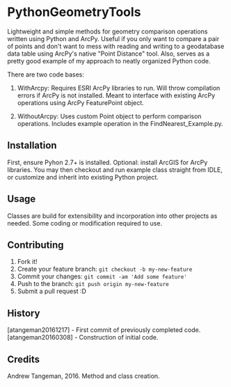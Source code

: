 
# PythonGeometryTools

Lightweight and simple methods for geometry comparison operations written using Python and ArcPy. Useful if you only want to compare a pair of points and don't want to mess with reading and writing to a geodatabase data table using ArcPy's native "Point Distance" tool. Also, serves as a pretty good example of my approach to neatly organized Python code.
 
There are two code bases: 

1. WithArcpy: Requires ESRI ArcPy libraries to run. Will throw compilation errors if ArcPy is not installed. Meant to interface with existing ArcPy operations using ArcPy FeaturePoint object.

2. WithoutArcpy: Uses custom Point object to perform comparison operations. Includes example operation in the FindNearest_Example.py. 

## Installation

First, ensure Pyhon 2.7+ is installed. Optional: install ArcGIS for ArcPy libraries. You may then checkout and run example class straight from IDLE, or customize and inherit into existing Python project.

## Usage

Classes are build for extensibility and incorporation into other projects as needed. Some coding or modification required to use.

## Contributing
1. Fork it!
2. Create your feature branch: `git checkout -b my-new-feature`
3. Commit your changes: `git commit -am 'Add some feature'`
4. Push to the branch: `git push origin my-new-feature`
5. Submit a pull request :D

## History

[atangeman20161217] - First commit of previously completed code.
[atangeman20160308] - Construction of initial code.

## Credits

Andrew Tangeman, 2016. Method and class creation.
	
